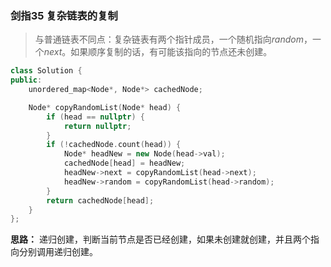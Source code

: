 ### 剑指35 复杂链表的复制

> 与普通链表不同点：复杂链表有两个指针成员，一个随机指向$random$，一个$next$。如果顺序复制的话，有可能该指向的节点还未创建。

```c++
class Solution {
public:
    unordered_map<Node*, Node*> cachedNode;

    Node* copyRandomList(Node* head) {
        if (head == nullptr) {
            return nullptr;
        }
        if (!cachedNode.count(head)) {
            Node* headNew = new Node(head->val);
            cachedNode[head] = headNew;
            headNew->next = copyRandomList(head->next);
            headNew->random = copyRandomList(head->random);
        }
        return cachedNode[head];
    }
};
```

**思路：** 递归创建，判断当前节点是否已经创建，如果未创建就创建，并且两个指向分别调用递归创建。